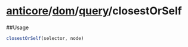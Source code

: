 # [anticore](../../../../../#reference)/[dom](../../#reference)/[query](../#reference)/<a name="reference">closestOrSelf</a>

##Usage

```js
closestOrSelf(selector, node)
```